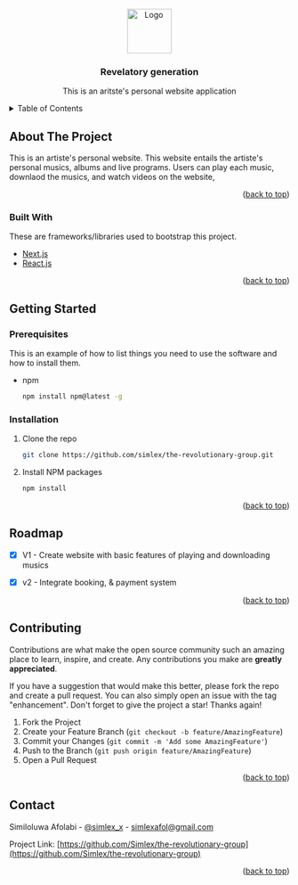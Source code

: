 <div id="top"></div>

<!-- PROJECT LOGO -->
<br />
<div align="center">
  <a href="https://revelatorygeneration.net">
    <img src="../public/images/logo.png" alt="Logo" width="80" height="80">
  </a>

  <h3 align="center">Revelatory generation</h3>

  <p align="center">
    This is an aritste's personal website application
    <br />
  </p>
</div>



<!-- TABLE OF CONTENTS -->
<details>
  <summary>Table of Contents</summary>
  <ol>
    <li>
      <a href="#about-the-project">About The Project</a>
      <ul>
        <li><a href="#built-with">Built With</a></li>
      </ul>
    </li>
    <li>
      <a href="#getting-started">Getting Started</a>
      <ul>
        <li><a href="#prerequisites">Prerequisites</a></li>
        <li><a href="#installation">Installation</a></li>
      </ul>
    </li>
    <li><a href="#roadmap">Roadmap</a></li>
    <li><a href="#contributing">Contributing</a></li>
    <li><a href="#license">License</a></li>
    <li><a href="#contact">Contact</a></li>
  </ol>
</details>



<!-- ABOUT THE PROJECT -->
## About The Project

This is an artiste's personal website. This website entails the artiste's personal musics, albums and live programs. Users can play each music, downlaod the musics, and watch videos on the website,

<p align="right">(<a href="#top">back to top</a>)</p>



### Built With

These are frameworks/libraries used to bootstrap this project. 

* [Next.js](https://nextjs.org/)
* [React.js](https://reactjs.org/)

<p align="right">(<a href="#top">back to top</a>)</p>



<!-- GETTING STARTED -->
## Getting Started

### Prerequisites

This is an example of how to list things you need to use the software and how to install them.
* npm
  ```sh
  npm install npm@latest -g
  ```

### Installation


1. Clone the repo
   ```sh
   git clone https://github.com/simlex/the-revolutionary-group.git
   ```
2. Install NPM packages
   ```sh
   npm install
   ```

<p align="right">(<a href="#top">back to top</a>)</p>


<!-- ROADMAP -->
## Roadmap

- [x] V1 - Create website with basic features of playing and downloading musics
- [x] v2 - Integrate booking, & payment system


<p align="right">(<a href="#top">back to top</a>)</p>



<!-- CONTRIBUTING -->
## Contributing

Contributions are what make the open source community such an amazing place to learn, inspire, and create. Any contributions you make are **greatly appreciated**.

If you have a suggestion that would make this better, please fork the repo and create a pull request. You can also simply open an issue with the tag "enhancement".
Don't forget to give the project a star! Thanks again!

1. Fork the Project
2. Create your Feature Branch (`git checkout -b feature/AmazingFeature`)
3. Commit your Changes (`git commit -m 'Add some AmazingFeature'`)
4. Push to the Branch (`git push origin feature/AmazingFeature`)
5. Open a Pull Request

<p align="right">(<a href="#top">back to top</a>)</p>


<!-- CONTACT -->
## Contact

Similoluwa Afolabi - [@simlex_x](https://twitter.com/simlex_x) - simlexafol@gmail.com

Project Link: [https://github.com/Simlex/the-revolutionary-group](https://github.com/Simlex/the-revolutionary-group)

<p align="right">(<a href="#top">back to top</a>)</p>


